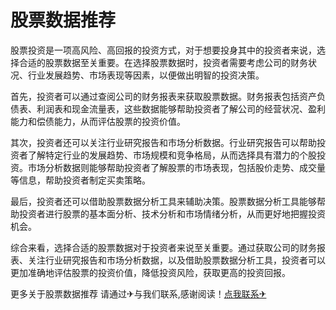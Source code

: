 # 股票数据推荐

股票投资是一项高风险、高回报的投资方式，对于想要投身其中的投资者来说，选择合适的股票数据至关重要。在选择股票数据时，投资者需要考虑公司的财务状况、行业发展趋势、市场表现等因素，以便做出明智的投资决策。

首先，投资者可以通过查阅公司的财务报表来获取股票数据。财务报表包括资产负债表、利润表和现金流量表，这些数据能够帮助投资者了解公司的经营状况、盈利能力和偿债能力，从而评估股票的投资价值。

其次，投资者还可以关注行业研究报告和市场分析数据。行业研究报告可以帮助投资者了解特定行业的发展趋势、市场规模和竞争格局，从而选择具有潜力的个股投资。市场分析数据则能够帮助投资者了解股票的市场表现，包括股价走势、成交量等信息，帮助投资者制定买卖策略。

最后，投资者还可以借助股票数据分析工具来辅助决策。股票数据分析工具能够帮助投资者进行股票的基本面分析、技术分析和市场情绪分析，从而更好地把握投资机会。

综合来看，选择合适的股票数据对于投资者来说至关重要。通过获取公司的财务报表、关注行业研究报告和市场分析数据，以及借助股票数据分析工具，投资者可以更加准确地评估股票的投资价值，降低投资风险，获取更高的投资回报。

更多关于股票数据推荐 请通过✈与我们联系,感谢阅读！[点我联系✈](https://faq.G208.com)